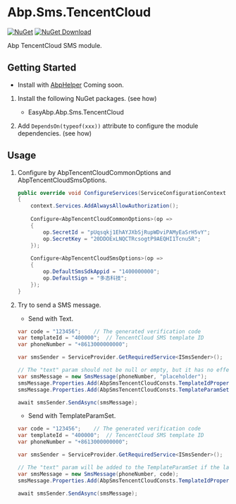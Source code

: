 # Abp.Sms.TencentCloud

[![NuGet](https://img.shields.io/nuget/v/EasyAbp.Abp.Sms.TencentCloud.svg?style=flat-square)](https://www.nuget.org/packages/EasyAbp.Abp.Sms.TencentCloud)
[![NuGet Download](https://img.shields.io/nuget/dt/EasyAbp.Abp.Sms.TencentCloud.svg?style=flat-square)](https://www.nuget.org/packages/EasyAbp.Abp.Sms.TencentCloud)

Abp TencentCloud SMS module.

## Getting Started

* Install with [AbpHelper](https://github.com/EasyAbp/AbpHelper.GUI)
    Coming soon.

1. Install the following NuGet packages. (see how)
    * EasyAbp.Abp.Sms.TencentCloud

1. Add `DependsOn(typeof(xxx))` attribute to configure the module dependencies. (see how)

## Usage

1. Configure by AbpTencentCloudCommonOptions and AbpTencentCloudSmsOptions.

    ```csharp
    public override void ConfigureServices(ServiceConfigurationContext context)
    {
        context.Services.AddAlwaysAllowAuthorization();
        
        Configure<AbpTencentCloudCommonOptions>(op =>
        {
            op.SecretId = "pUqsqkj1EhAYJXbSjRupWDviPAMyEaSrH5vY";
            op.SecretKey = "20DDOExLNQCTRcsogtP9AEQHI1Tcnu5R";
        });
        
        Configure<AbpTencentCloudSmsOptions>(op =>
        {
            op.DefaultSmsSdkAppid = "1400000000";
            op.DefaultSign = "多态科技";
        });
    }
    ```

2. Try to send a SMS message.

    * Send with Text.

    ```csharp
    var code = "123456";    // The generated verification code
    var templateId = "400000";  // TencentCloud SMS template ID
    var phoneNumber = "+8613000000000";

    var smsSender = ServiceProvider.GetRequiredService<ISmsSender>();

    // The "text" param should not be null or empty, but it has no effect in TencentCloud SMS.
    var smsMessage = new SmsMessage(phoneNumber, "placeholder");
    smsMessage.Properties.Add(AbpSmsTencentCloudConsts.TemplateIdPropertyName, templateId);
    smsMessage.Properties.Add(AbpSmsTencentCloudConsts.TemplateParamSetPropertyName, new [] {code});
    
    await smsSender.SendAsync(smsMessage);
    ```

    * Send with TemplateParamSet.

    ```csharp
    var code = "123456";    // The generated verification code
    var templateId = "400000";  // TencentCloud SMS template ID
    var phoneNumber = "+8613000000000";

    var smsSender = ServiceProvider.GetRequiredService<ISmsSender>();

    // The "text" param will be added to the TemplateParamSet if the latter is not set.
    var smsMessage = new SmsMessage(phoneNumber, code);
    smsMessage.Properties.Add(AbpSmsTencentCloudConsts.TemplateIdPropertyName, templateId);
    
    await smsSender.SendAsync(smsMessage);
    ```